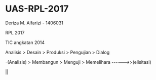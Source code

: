 # UAS-RPL-2017
Deriza M. Alfarizi - 1406031

RPL 2017

TIC angkatan 2014

Analisis > Desain > Produksi > Pengujian > Dialog

-(Analisis) > Membangun > Menguji > Memelihara ------>>(elisitasi)

   ||
